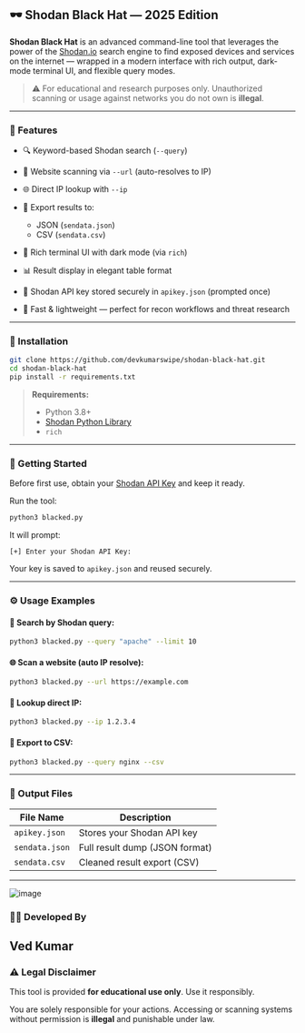 ## 🕶️ Shodan Black Hat — 2025 Edition

**Shodan Black Hat** is an advanced command-line tool that leverages the power of the [Shodan.io](https://shodan.io) search engine to find exposed devices and services on the internet — wrapped in a modern interface with rich output, dark-mode terminal UI, and flexible query modes.

> ⚠️ For educational and research purposes only. Unauthorized scanning or usage against networks you do not own is **illegal**.

---

### 🧐 Features

* 🔍 Keyword-based Shodan search (`--query`)
* 🔗 Website scanning via `--url` (auto-resolves to IP)
* 🌐 Direct IP lookup with `--ip`
* 📄 Export results to:

  * JSON (`sendata.json`)
  * CSV (`sendata.csv`)
* 🎨 Rich terminal UI with dark mode (via `rich`)
* 📊 Result display in elegant table format
* 💾 Shodan API key stored securely in `apikey.json` (prompted once)
* 🚀 Fast & lightweight — perfect for recon workflows and threat research

---

### 💪 Installation

```bash
git clone https://github.com/devkumarswipe/shodan-black-hat.git
cd shodan-black-hat
pip install -r requirements.txt
```

> **Requirements:**
>
> * Python 3.8+
> * [Shodan Python Library](https://pypi.org/project/shodan/)
> * `rich`

---

### 🔐 Getting Started

Before first use, obtain your [Shodan API Key](https://account.shodan.io) and keep it ready.

Run the tool:

```bash
python3 blacked.py
```

It will prompt:

```
[+] Enter your Shodan API Key:
```

Your key is saved to `apikey.json` and reused securely.

---

### ⚙️ Usage Examples

#### 🔎 Search by Shodan query:

```bash
python3 blacked.py --query "apache" --limit 10
```

#### 🌐 Scan a website (auto IP resolve):

```bash
python3 blacked.py --url https://example.com
```

#### 🧽 Lookup direct IP:

```bash
python3 blacked.py --ip 1.2.3.4
```

#### 📄 Export to CSV:

```bash
python3 blacked.py --query nginx --csv
```

---

### 📁 Output Files

| File Name      | Description                    |
| -------------- | ------------------------------ |
| `apikey.json`  | Stores your Shodan API key     |
| `sendata.json` | Full result dump (JSON format) |
| `sendata.csv`  | Cleaned result export (CSV)    |

---

![image](https://github.com/user-attachments/assets/71870ab6-3119-4898-9ad0-2bd1aeacddc9)

### 🧑‍💻 Developed By

**Ved Kumar**
---

### ⚠️ Legal Disclaimer

This tool is provided **for educational use only**. Use it responsibly.

You are solely responsible for your actions. Accessing or scanning systems without permission is **illegal** and punishable under law.
